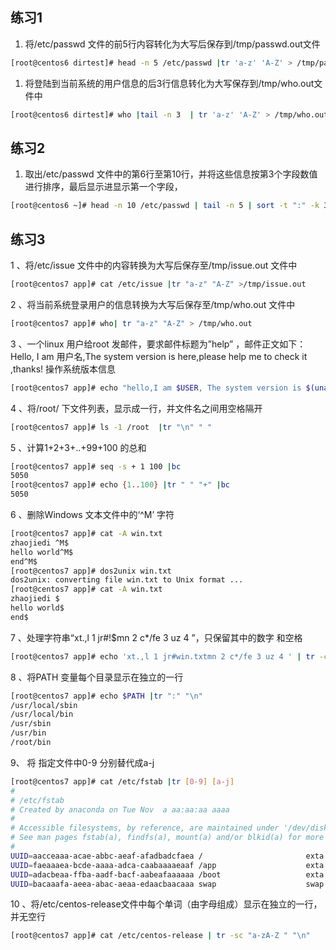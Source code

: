 ## 练习1
1. 将/etc/passwd 文件的前5行内容转化为大写后保存到/tmp/passwd.out文件
```bash
[root@centos6 dirtest]# head -n 5 /etc/passwd |tr 'a-z' 'A-Z' > /tmp/passwd.out
```
1. 将登陆到当前系统的用户信息的后3行信息转化为大写保存到/tmp/who.out文件中

```bash
[root@centos6 dirtest]# who |tail -n 3  | tr 'a-z' 'A-Z' > /tmp/who.out
```
## 练习2
1. 取出/etc/passwd 文件中的第6行至第10行，并将这些信息按第3个字段数值进行排序，最后显示进显示第一个字段，
```bash
[root@centos6 ~]# head -n 10 /etc/passwd | tail -n 5 | sort -t ":" -k 3 | cut -d ":" -f 1
```
## 练习3
1 、将/etc/issue 文件中的内容转换为大写后保存至/tmp/issue.out 文件中
```bash
[root@centos7 app]# cat /etc/issue |tr "a-z" "A-Z" >/tmp/issue.out
```
2 、将当前系统登录用户的信息转换为大写后保存至/tmp/who.out 文件中
```bash
[root@centos7 app]# who| tr "a-z" "A-Z" > /tmp/who.out
```
3 、一个linux 用户给root 发邮件，要求邮件标题为”help” ，邮件正文如下：
Hello, I am  用户名,The system version is here,please help me to
check it ,thanks!
操作系统版本信息
```bash
[root@centos7 app]# echo "hello,I am $USER, The system version is $(uname -r), please help me to check it ,thanks" | mail -s "help" root
```
4 、将/root/ 下文件列表，显示成一行，并文件名之间用空格隔开
```bash
[root@centos7 app]# ls -1 /root  |tr "\n" " " 
```
5 、计算1+2+3+..+99+100 的总和
```bash
[root@centos7 app]# seq -s + 1 100 |bc
5050
[root@centos7 app]# echo {1..100} |tr " " "+" |bc
5050
```
6 、删除Windows 文本文件中的‘^M’ 字符
```bash
[root@centos7 app]# cat -A win.txt 
zhaojiedi ^M$
hello world^M$
end^M$
[root@centos7 app]# dos2unix win.txt 
dos2unix: converting file win.txt to Unix format ...
[root@centos7 app]# cat -A win.txt 
zhaojiedi $
hello world$
end$
```
7 、处理字符串“xt.,l 1 jr#!$mn 2 c*/fe 3 uz 4 ”，只保留其中的数字
和空格

```bash
[root@centos7 app]# echo 'xt.,l 1 jr#win.txtmn 2 c*/fe 3 uz 4 ' | tr -cd "[0-9] " 
```
8 、将PATH 变量每个目录显示在独立的一行
```bash
[root@centos7 app]# echo $PATH |tr ":" "\n" 
/usr/local/sbin
/usr/local/bin
/usr/sbin
/usr/bin
/root/bin
```
9、  将 指定文件中0-9 分别替代成a-j
```bash
[root@centos7 app]# cat /etc/fstab |tr [0-9] [a-j]
#
# /etc/fstab
# Created by anaconda on Tue Nov  a aa:aa:aa aaaa
#
# Accessible filesystems, by reference, are maintained under '/dev/disk'
# See man pages fstab(a), findfs(a), mount(a) and/or blkid(a) for more info
#
UUID=aacceaaa-acae-abbc-aeaf-afadbadcfaea /                       exta    defaults        a a
UUID=faeaaaea-bcde-aaaa-adca-caabaaaaeaaf /app                    exta    noatime        a a
UUID=adacbeaa-ffba-aadf-bacf-aabeafaaaaaa /boot                   exta    defaults        a a
UUID=bacaaafa-aeea-abac-aeaa-edaacbaacaaa swap                    swap    defaults        a a
```
10 、将/etc/centos-release文件中每个单词（由字母组成）显示在独立的一行，并无空行
```bash
[root@centos7 app]# cat /etc/centos-release | tr -sc "a-zA-Z " "\n" 
```